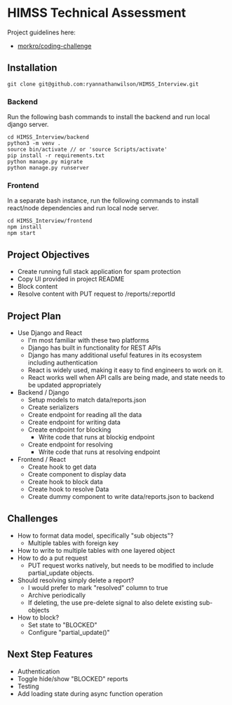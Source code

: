 # HIMSS Technical Assessment

Project guidelines here:
- [morkro/coding-challenge](https://github.com/morkro/coding-challenge)

## Installation
```
git clone git@github.com:ryannathanwilson/HIMSS_Interview.git
```

### Backend
Run the following bash commands to install the backend and run local django server.
```
cd HIMSS_Interview/backend
python3 -m venv .
source bin/activate // or 'source Scripts/activate'
pip install -r requirements.txt
python manage.py migrate
python manage.py runserver
```

### Frontend
In a separate bash instance, run the following commands to install react/node dependencies and run local node server.
```
cd HIMSS_Interview/frontend
npm install
npm start
```

## Project Objectives
- Create running full stack application for spam protection
- Copy UI provided in project README
- Block content
- Resolve content with PUT request to /reports/:reportId

## Project Plan
- Use Django and React
    - I'm most familiar with these two platforms
    - Django has built in functionality for REST APIs
    - Django has many additional useful features in its ecosystem including authentication
    - React is widely used, making it easy to find engineers to work on it.
    - React works well when API calls are being made, and state needs to be updated appropriately
- Backend / Django
    - Setup models to match data/reports.json
    - Create serializers
    - Create endpoint for reading all the data
    - Create endpoint for writing data
    - Create endpoint for blocking
        - Write code that runs at blockig endpoint
    - Create endpoint for resolving
        - Write code that runs at resolving endpoint
- Frontend / React
    - Create hook to get data
    - Create component to display data
    - Create hook to block data
    - Create hook to resolve Data
    - Create dummy component to write data/reports.json to backend

## Challenges
- How to format data model, specifically "sub objects"?
	- Multiple tables with foreign key
- How to write to multiple tables with one layered object
- How to do a put request
    - PUT request works natively, but needs to be modified to include partial_update objects.
- Should resolving simply delete a report?
    - I would prefer to mark "resolved" column to true
    - Archive periodically
    - If deleting, the use pre-delete signal to also delete existing sub-objects
- How to block?
    - Set state to "BLOCKED"
    - Configure "partial_update()"

## Next Step Features
- Authentication
- Toggle hide/show "BLOCKED" reports
- Testing
- Add loading state during async function operation

